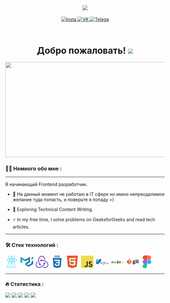 <div id="header" align="center">
  <img src="https://media.giphy.com/media/RbDKaczqWovIugyJmW/giphy.gif" width="200"/>
  
  <br>
  <br>
  
  <div id="badges">
      <a href="https://instagram.com/uncle_capson">
        <img src="https://img.shields.io/badge/Instagram-blueviolet?logo=instagram&logoColor=white&style=for-the-badge" alt="Insta"/>
      </a>
      <a href="https://vk.com/capiman">
        <img src="https://img.shields.io/badge/Vk-red?style=for-the-badge&logo=vk&logoColor=white" alt="VK"/>
      </a>
      <a href="https://t.me/coding_sergo">
        <img src="https://img.shields.io/badge/Telegram-blue?style=for-the-badge&logo=telegram&logoColor=white" alt="Telega"/>
      </a>
  </div>
  
  <br>
  
  <img src="https://komarev.com/ghpvc/?username=Capsonchik&style=flat-square&color=blue" alt=""/>

  <h1>
    Добро пожаловать!
    <img src="https://media.giphy.com/media/hvRJCLFzcasrR4ia7z/giphy.gif" width="30px"/>
  </h1>
  
</div>

<div align="center">
  <img src="https://media.giphy.com/media/dWesBcTLavkZuG35MI/giphy.gif" width="600" height="300"/>
</div>

### :man_technologist: Немного обо мне :
---
Я начинающий Frontend разработчик.

- :telescope: На данный момент не работаю в IT сфере но имею непреодалимое желание туда попасть, и поверьте я попаду =)

- :seedling: Exploring Technical Content Writing.

- :zap: In my free time, I solve problems on GeeksforGeeks and read tech articles.

---

### :hammer_and_wrench: Стек технологий :
<div>
  <img src="https://github.com/devicons/devicon/blob/master/icons/react/react-original-wordmark.svg" title="React" alt="React" width="40" height="40"/>&nbsp;
  <img src="https://github.com/devicons/devicon/blob/master/icons/materialui/materialui-original.svg" title="Material UI" alt="Material UI" width="40" height="40"/>&nbsp;
  <img src="https://github.com/devicons/devicon/blob/master/icons/redux/redux-original.svg" title="Redux" alt="Redux " width="40" height="40"/>&nbsp;
  <img src="https://github.com/devicons/devicon/blob/master/icons/css3/css3-plain-wordmark.svg"  title="CSS3" alt="CSS" width="40" height="40"/>&nbsp;
  <img src="https://github.com/devicons/devicon/blob/master/icons/html5/html5-original.svg" title="HTML5" alt="HTML" width="40" height="40"/>&nbsp;
  <img src="https://github.com/devicons/devicon/blob/master/icons/javascript/javascript-original.svg" title="JavaScript" alt="JavaScript" width="40" height="40"/>&nbsp;
  <img src="https://github.com/devicons/devicon/blob/master/icons/sqlite/sqlite-original-wordmark.svg" title="SQlite"  alt="SQlite" width="40" height="40"/>&nbsp;
  <img src="https://github.com/devicons/devicon/blob/master/icons/nodejs/nodejs-original-wordmark.svg" title="NodeJS" alt="NodeJS" width="40" height="40"/>&nbsp;
  <img src="https://github.com/devicons/devicon/blob/master/icons/git/git-original-wordmark.svg" title="Git" **alt="Git" width="40" height="40"/>
  <img src="https://github.com/devicons/devicon/blob/master/icons/figma/figma-original.svg" title="Figma" **alt="Figma" width="40" height="40"/>
</div>

---

### :fire: Статистика :
![](http://github-profile-summary-cards.vercel.app/api/cards/profile-details?username=Capsonchik&theme=solarized_dark)
![](http://github-profile-summary-cards.vercel.app/api/cards/repos-per-language?username=Capsonchik&theme=solarized_dark)
![](http://github-profile-summary-cards.vercel.app/api/cards/most-commit-language?username=Capsonchik&theme=solarized_dark)
![](http://github-profile-summary-cards.vercel.app/api/cards/stats?username=Capsonchik&theme=solarized_dark)
![](http://github-profile-summary-cards.vercel.app/api/cards/productive-time?username=Capsonchik&theme=solarized_dark&utcOffset=8)
